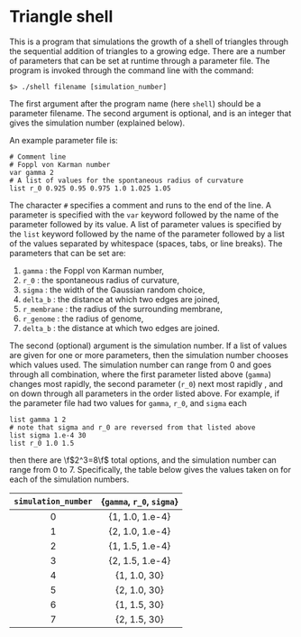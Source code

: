 Triangle shell
==============

This is a program that simulations the growth of a shell of triangles
through the sequential addition of triangles to a growing edge. There
are a number of parameters that can be set at runtime through a
parameter file. The program is invoked through the command line with
the command:

```
$> ./shell filename [simulation_number]
```

The first argument after the program name (here `shell`) should be a
parameter filename. The second argument is optional, and is an
integer that gives the simulation number (explained below). 

An example parameter file is:
```
# Comment line
# Foppl von Karman number
var gamma 2
# A list of values for the spontaneous radius of curvature
list r_0 0.925 0.95 0.975 1.0 1.025 1.05
```
The character `#` specifies a comment and runs to the end of the
line. A parameter is specified with the `var` keyword followed by the
name of the parameter followed by its value. A list of parameter
values is specified by the `list` keyword followed by the name of the
parameter followed by a list of the values separated by whitespace
(spaces, tabs, or line breaks). The parameters that can be set are:
 
 1. `gamma` : the Foppl von Karman number,
 2. `r_0` : the spontaneous radius of curvature,
 3. `sigma` : the width of the Gaussian random choice,
 4. `delta_b` : the distance at which two edges are joined,
 5. `r_membrane` : the radius of the surrounding membrane,
 6. `r_genome` : the radius of genome,
 7. `delta_b` : the distance at which two edges are joined.

The second (optional) argument is the simulation number. If a list of
values are given for one or more parameters, then the simulation
number chooses which values used. The simulation number can range
from 0 and goes through all combination, where the first parameter
listed above (`gamma`) changes most rapidly, the second parameter
(`r_0`) next most rapidly , and on down through all parameters in the
order listed above. For example, if the parameter file had two values
for `gamma`, `r_0`, and `sigma` each
```
list gamma 1 2
# note that sigma and r_0 are reversed from that listed above
list sigma 1.e-4 30
list r_0 1.0 1.5
```
then there are \f$2^3=8\f$ total options, and the simulation number
can range from 0 to 7. Specifically, the table below gives the values
taken on for each of the simulation numbers.

| `simulation_number` | {`gamma`, `r_0`, `sigma`} |
|:-------------------:|:-------------------------:|
|          0          |      {1, 1.0, 1.e-4}      |
|          1          |      {2, 1.0, 1.e-4}      |
|          2          |      {1, 1.5, 1.e-4}      |
|          3          |      {2, 1.5, 1.e-4}      |
|          4          |        {1, 1.0, 30}       |
|          5          |        {2, 1.0, 30}       |
|          6          |        {1, 1.5, 30}       |
|          7          |        {2, 1.5, 30}       |
